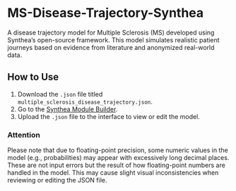 # MS-Disease-Trajectory-Synthea
A disease trajectory model for Multiple Sclerosis (MS) developed using Synthea’s open-source framework. This model simulates realistic patient journeys based on evidence from literature and anonymized real-world data.

## How to Use

1. Download the `.json` file titled `multiple_sclerosis_disease_trajectory.json`.
2. Go to the [Synthea Module Builder](https://synthetichealth.github.io/module-builder/).
3. Upload the `.json` file to the interface to view or edit the model.

### Attention

Please note that due to floating-point precision, some numeric values in the model (e.g., probabilities) may appear with excessively long decimal places. These are not input errors but the result of how floating-point numbers are handled in the model. This may  cause slight visual inconsistencies when reviewing or editing the JSON file.

